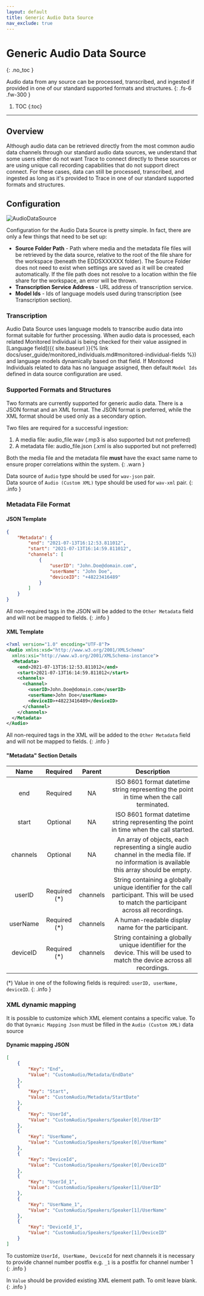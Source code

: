 ```yaml
---
layout: default
title: Generic Audio Data Source
nav_exclude: true
---
```


# Generic Audio Data Source
{: .no_toc }

Audio data from any source can be processed, transcribed, and ingested if provided in one of our standard supported formats and structures.
{: .fs-6 .fw-300 }

1. TOC
{:toc}

---

## Overview
Although audio data can be retrieved directly from the most common audio data channels through our standard audio data sources, we understand that some users either do not want Trace to connect directly to these sources or are using unique call recording capabilities that do not support direct connect. For these cases, data can still be processed, transcribed, and ingested as long as it's provided to Trace in one of our standard supported formats and structures.

## Configuration

![AudioDataSource](AudioDataSource.png)

Configuration for the Audio Data Source is pretty simple. In fact, there are only a few things that need to be set up:

- **Source Folder Path** - Path where media and the metadata file files will be retrieved by the data source, relative to the root of the file share for the workspace (beneath the EDDSXXXXXX folder). The Source Folder does not need to exist when settings are saved as it will be created automatically. If the file path does not resolve to a location within the file share for the workspace, an error will be thrown.
- **Transcription Service Address** - URL address of transcription service.
- **Model Ids** - Ids of language models used during transcription (see Transcription section).

### Transcription
Audio Data Source uses language models to transcribe audio data into format suitable for further processing.  When audio data is processed, each related Monitored Individual is being checked for their value assigned in [Language field]({{ site.baseurl }}{% link docs/user_guide/monitored_individuals.md#monitored-individual-fields %}) and language models dynamically based on that field. If Monitored Individuals related to data has no language assigned, then default `Model Ids` defined in data source configuration are used.

### Supported Formats and Structures
Two formats are currently supported for generic audio data. There is a JSON format and an XML format. The JSON format is preferred, while the XML format should be used only as a secondary option.

Two files are required for a successful ingestion:
1. A media file: audio_file.wav (.mp3 is also supported but not preferred)
2. A metadata file: audio_file.json (.xml is also supported but not preferred)

Both the media file and the metadata file **must** have the exact same name to ensure proper correlations within the system.
{: .warn }

Data source of `Audio` type should be used for `wav-json` pair.  
Data source of `Audio (Custom XML)` type should be used for `wav-xml` pair.
{: .info }


### Metadata File Format

#### JSON Template
```json
{
    "Metadata": {
        "end": "2021-07-13T16:12:53.811012",
        "start": "2021-07-13T16:14:59.811012",
        "channels": [
            {
                "userID": "John.Doe@domain.com",
                "userName": "John Doe",
                "deviceID": "+48223416489"
            }
        ]
    }
}
```

All non-required tags in the JSON will be added to the `Other Metadata` field and will not be mapped to fields.
{: .info }


#### XML Template

```xml
<?xml version="1.0" encoding="UTF-8"?>
<Audio xmlns:xsd="http://www.w3.org/2001/XMLSchema"
  xmlns:xsi="http://www.w3.org/2001/XMLSchema-instance">
  <Metadata>
    <end>2021-07-13T16:12:53.811012</end>
    <start>2021-07-13T16:14:59.811012</start>
    <channels>
      <channel>
        <userID>John.Doe@domain.com</userID>
        <userName>John Doe</userName>
        <deviceID>+48223416489</deviceID>
      </channel>  
    </channels>
  </Metadata>
</Audio>
```

All non-required tags in the XML will be added to the `Other Metadata` field and will not be mapped to fields.
{: .info }

#### "Metadata" Section Details

|   Name   |   Required   |  Parent  |                                                                 Description                                                                 |
| :------: | :----------: | :------: | :-----------------------------------------------------------------------------------------------------------------------------------------: |
|   end    |   Required   |    NA    |                          ISO 8601 format datetime string representing the point in time when the call terminated.                           |
|  start   |   Optional   |    NA    |                            ISO 8601 format datetime string representing the point in time when the call started.                            |  |  |
| channels |   Optional   |    NA    | An array of objects, each representing a single audio channel in the media file. If no information is available this array should be empty. |  |
|  userID  | Required (*) | channels | String containing a globally unique identifier for the call participant. This will be used to match the participant across all recordings.  |
| userName | Required (*) | channels |                                             A human-readable display name for the participant.                                              |
| deviceID | Required (*) | channels |         String containing a globally unique identifier for the device. This will be used to match the device across all recordings.         |

(*) Value in one of the following fields is required: `userID, userName, deviceID`.
{: .info }


### XML dynamic mapping
It is possible to customize which XML element contains a specific value. To do that `Dynamic Mapping Json` must be filled in the `Audio (Custom XML)` data source

#### Dynamic mapping JSON
```json
[
    {
        "Key": "End",
        "Value": "CustomAudio/Metadata/EndDate"
    },
    {
        "Key": "Start",
        "Value": "CustomAudio/Metadata/StartDate"
    },
    {
        "Key": "UserId",
        "Value": "CustomAudio/Speakers/Speaker[0]/UserID"
    },
    {
        "Key": "UserName",
        "Value": "CustomAudio/Speakers/Speaker[0]/UserName"
    },
    {
        "Key": "DeviceId",
        "Value": "CustomAudio/Speakers/Speaker[0]/DeviceID"
    },
    {
        "Key": "UserId_1",
        "Value": "CustomAudio/Speakers/Speaker[1]/UserID"
    },
    {
        "Key": "UserName_1",
        "Value": "CustomAudio/Speakers/Speaker[1]/UserName"
    },
    {
        "Key": "DeviceId_1",
        "Value": "CustomAudio/Speakers/Speaker[1]/DeviceID"
    }
]
```
To customize ``UserId, UserName, DeviceId`` for next channels it is necessary to provide channel number postfix e.g. `_1` is a postfix for channel number 1 {: .info }

In `Value` should be provided existing XML element path. To omit leave blank. {: .info }
